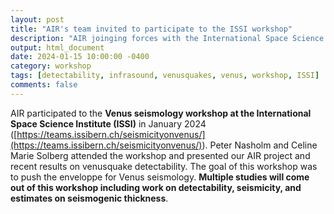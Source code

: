 ```yaml
---
layout: post
title: "AIR's team invited to participate to the ISSI workshop"
description: "AIR joinging forces with the International Space Science Institute to push Venus seismology"
output: html_document
date: 2024-01-15 10:00:00 -0400
category: workshop
tags: [detectability, infrasound, venusquakes, venus, workshop, ISSI]
comments: false
---
```


AIR participated to the **Venus seismology workshop at the International Space Science Institute (ISSI)** in January 2024 (<a href="https://teams.issibern.ch/seismicityonvenus/" style="text-decoration: underline">[https://teams.issibern.ch/seismicityonvenus/](https://teams.issibern.ch/seismicityonvenus/)</a>). Peter Nasholm and Celine Marie Solberg attended the workshop and presented our AIR project and recent results on venusquake detectability. The goal of this workshop was to push the enveloppe for Venus seismology. **Multiple studies will come out of this workshop including work on detectability, seismicity, and estimates on seismogenic thickness**.